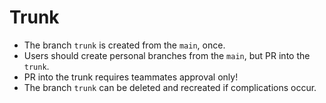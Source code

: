 # Trunk

- The branch `trunk` is created from the `main`, once.
- Users should create personal branches from the `main`, but PR into the `trunk`.
- PR into the trunk requires teammates approval only!
- The branch `trunk` can be deleted and recreated if complications occur.